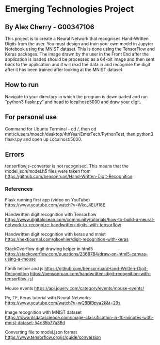 # Emerging Technologies Project
## By Alex Cherry - G00347106

This project is to create a Neural Network that recognises Hand-Written Digits from the user. You must design and train your own model in Jupyter Notebook using the MNIST dataset. This is done using the TensorFlow and Keras packages. The image drawn by the user in the Front End after the application is loaded should be processed as a 64-bit image and then sent back to the application and it will read the data in and recognise the digit after it has been trained after looking at the MNIST dataset.

## How to run
Navigate to your directory in which the program is downloaded and run "python3 flaskr.py" and head to localhost:5000 and draw your digit.

## For personal use
Command for Ubuntu Terminal - cd /, then cd mnt/c/users/moech/desktop/4thYear/EmerTech/PythonTest, then python3 flaskr.py and open up Localhost:5000. 

## Errors 
tensorflowjs-converter is not recognised. This means that the model.json/model.h5 files were taken from https://github.com/bensonruan/Hand-Written-Digit-Recognition

### References

Flask running first app (video on YouTube)
https://www.youtube.com/watch?v=Wko_4EUf18E 

Handwritten digit recognition with Tensorflow
https://www.digitalocean.com/community/tutorials/how-to-build-a-neural-network-to-recognize-handwritten-digits-with-tensorflow

Handwritten digit recognition with keras and mnist
https://nextjournal.com/gkoehler/digit-recognition-with-keras

StackOverflow digit drawing helper in html5
https://stackoverflow.com/questions/2368784/draw-on-html5-canvas-using-a-mouse

html5 helper and js 
https://github.com/bensonruan/Hand-Written-Digit-Recognition
https://bensonruan.com/handwritten-digit-recognition-with-tensorflow-js/

Mouse events
https://api.jquery.com/category/events/mouse-events/

Py, TF, Keras tutorial with Neural Networks
https://www.youtube.com/watch?v=wQ8BIBpya2k&t=29s

Image recognition with MNIST dataset
https://towardsdatascience.com/image-classification-in-10-minutes-with-mnist-dataset-54c35b77a38d

Converting file to model.json format
https://www.tensorflow.org/js/guide/conversion


